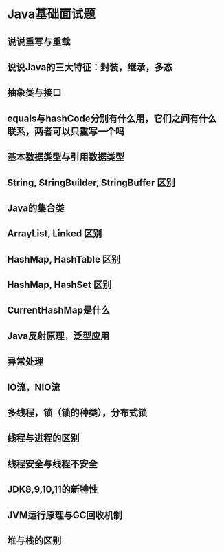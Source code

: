 # Java基础面试题

## 说说重写与重载
## 说说Java的三大特征：封装，继承，多态
## 抽象类与接口
## equals与hashCode分别有什么用，它们之间有什么联系，两者可以只重写一个吗
## 基本数据类型与引用数据类型
## String, StringBuilder, StringBuffer 区别
## Java的集合类
## ArrayList, Linked 区别
## HashMap, HashTable 区别
## HashMap, HashSet 区别
## CurrentHashMap是什么
## Java反射原理，泛型应用
## 异常处理
## IO流，NIO流
## 多线程，锁（锁的种类），分布式锁
## 线程与进程的区别
## 线程安全与线程不安全
## JDK8,9,10,11的新特性
## JVM运行原理与GC回收机制
## 堆与栈的区别
